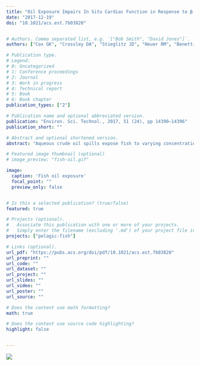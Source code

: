 ```yaml
---
title: "Oil Exposure Impairs In Situ Cardiac Function in Response to β-Adrenergic Stimulation in Cobia (Rachycentron canadum)"
date: "2017-12-19"
doi: "10.1021/acs.est.7b03820"


# Authors. Comma separated list, e.g. `["Bob Smith", "David Jones"]`.
authors: ["Cox GK", "Crossley DA", "Stieglitz JD", "Heuer RM", "Benetti DD", "Grosell M"]

# Publication type.
# Legend:
# 0: Uncategorized
# 1: Conference proceedings
# 2: Journal
# 3: Work in progress
# 4: Technical report
# 5: Book
# 6: Book chapter
publication_types: ["2"]

# Publication name and optional abbreviated version.
publication: "Environ. Sci. Technol., 2017, 51 (24), pp 14390–14396"
publication_short: ""

# Abstract and optional shortened version.
abstract: "Aqueous crude oil spills expose fish to varying concentrations of dissolved polycyclic aromatic hydrocarbons (PAHs), which can have lethal and sublethal effects. The heart is particularly vulnerable in early life stages, as PAH toxicity causes developmental cardiac abnormalities and impaired cardiovascular function. However, cardiac responses of juvenile and adult fish to acute oil exposure remain poorly understood. We sought to assess cardiac function in a pelagic fish species, the cobia (Rachycentron canadum), following acute (24 h) exposure to two ecologically relevant levels of dissolved PAHs. Cardiac power output (CPO) was used to quantify cardiovascular performance using an in situ heart preparation. Cardiovascular performance was varied using multiple concentrations of the β-adrenoceptor agonist isoproterenol (ISO) and by varying afterload pressures. Oil exposure adversely affected CPO with control fish achieving maximum CPO's (4 mW g-1 Mv) greater than that of oil-exposed fish (1 mW g-1 Mv) at ISO concentrations of 1 × 10-6 M. However, the highest concentration of ISO (1 × 10-5 M) rescued cardiac function. This indicates an interactive effect between oil-exposure and β-adrenergic stimulation and suggests if animals achieve very large increases in β-adrenergic stimulation it could play a compensatory role that may mitigate some adverse effects of oil-exposure in vivo."

# Featured image thumbnail (optional)
# image_preview: "fish-oil.gif"

image:
  caption: 'Fish oil exposure'
  focal_point: ""
  preview_only: false


# Is this a selected publication? (true/false)
featured: true

# Projects (optional).
#   Associate this publication with one or more of your projects.
#   Simply enter the filename (excluding '.md') of your project file in `content/project/`.
projects: ["pelagic-fish"]

# Links (optional).
url_pdf: "https://pubs.acs.org/doi/pdf/10.1021/acs.est.7b03820"
url_preprint: ""
url_code: ""
url_dataset: ""
url_project: ""
url_slides: ""
url_video: ""
url_poster: ""
url_source: ""

# Does the content use math formatting?
math: true

# Does the content use source code highlighting?
highlight: false


---
```


![](/img/fish-oil.gif)
